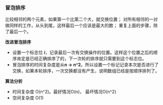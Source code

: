 ### 冒泡排序
比较相邻的两个元素，如果第一个比第二个大，就交换位置；
对所有相邻的一对做同样的工作，从头到尾，这样最后一个应该是最大的数；
重复上面的步骤，除了最后一个。

**改进冒泡排序**
* 设置一个标志位 ***i***，记录最后一次有交换操作的位置。这样这个位置之后的顺序肯定是已经正确排序了的，下一次轮的排序就只需要到这个标志位。
* 冒泡排序的时间复杂度是从**n -> n^2**。所以设置一个标记记录本次是否进行了交换，如果本轮排序，一次交换都没有产生，说明数组已经是按顺序排列了。

**算法分析**
* 时间复杂度 O(n^2)。最好情况O(n)， 最坏情况O(n^2)
* 空间复杂度 O(1)